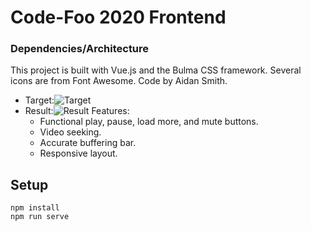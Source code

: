 # Code-Foo 2020 Frontend

### Dependencies/Architecture

This project is built with Vue.js and the Bulma CSS framework. Several icons are from Font Awesome. Code by Aidan Smith. 

- Target:![Target](https://media.ignimgs.com/code-foo/2020/images/cfx_video_mock.jpg)
- Result:![Result](https://i.imgur.com/4TFD5gu.png)
 Features:
  - Functional play, pause, load more, and mute buttons.
  - Video seeking.
  - Accurate buffering bar.
  - Responsive layout.
  
## Setup

```shell
npm install
npm run serve
```
